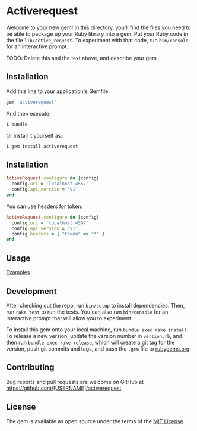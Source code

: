 # Activerequest

Welcome to your new gem! In this directory, you'll find the files you need to be able to package up your Ruby library into a gem. Put your Ruby code in the file `lib/active_request`. To experiment with that code, run `bin/console` for an interactive prompt.

TODO: Delete this and the text above, and describe your gem

## Installation

Add this line to your application's Gemfile:

```ruby
gem 'activerequest'
```

And then execute:

    $ bundle

Or install it yourself as:

    $ gem install activerequest

## Installation

```ruby
ActiveRequest.configure do |config|
  config.uri = 'localhost:4567'
  config.api_version = 'v1'
end
```

You can use headers for token.
```ruby
ActiveRequest.configure do |config|
  config.uri = 'localhost:4567'
  config.api_version = 'v1'
  config.headers = { "token" => "*" }
end
```
## Usage

[Examples](https://github.com/xptavares/activerequest/blob/master/examples/README.md)


## Development

After checking out the repo, run `bin/setup` to install dependencies. Then, run `rake test` to run the tests. You can also run `bin/console` for an interactive prompt that will allow you to experiment.

To install this gem onto your local machine, run `bundle exec rake install`. To release a new version, update the version number in `version.rb`, and then run `bundle exec rake release`, which will create a git tag for the version, push git commits and tags, and push the `.gem` file to [rubygems.org](https://rubygems.org).

## Contributing

Bug reports and pull requests are welcome on GitHub at https://github.com/[USERNAME]/activerequest.


## License

The gem is available as open source under the terms of the [MIT License](http://opensource.org/licenses/MIT).
